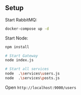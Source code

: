 ﻿## Setup

Start RabbitMQ:

```bash
docker-compose up -d
```


Start Node:

```bash
npm install

# Start Gateway 
node index.js

# Start all services 
node  .\services\users.js
node  .\services\posts.js
```

Open `http://localhost:9000/users`